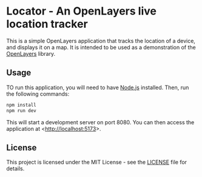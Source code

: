 # Locator - An OpenLayers live location tracker

This is a simple OpenLayers application that tracks the location of a device, and displays it on a map. It is intended to be used as a demonstration of the [OpenLayers](https://openlayers.org/) library.

## Usage

TO run this application, you will need to have [Node.js](https://nodejs.org/en/) installed. Then, run the following commands:

```bash
npm install
npm run dev
```

This will start a development server on port 8080. You can then access the application at <<http://localhost:5173>>.

## License

This project is licensed under the MIT License - see the [LICENSE](LICENSE) file for details.
